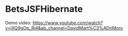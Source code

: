 # BetsJSFHibernate

Demo video:
https://www.youtube.com/watch?v=jXQ9gOp_Ri4&ab_channel=DavidMart%C3%ADnMoro
